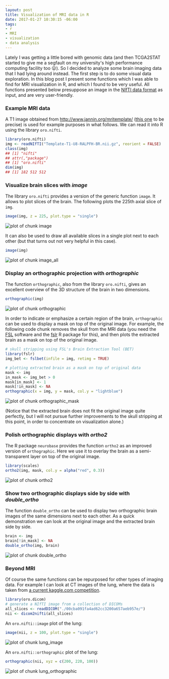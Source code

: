 ```yaml
---
layout: post
title: Visualization of MRI data in R
date: 2017-01-27 10:30:15 -06:00
tags:
- r
- MRI
- visualization
- data analysis
---
```


Lately I was getting a little bored with genomic data (and then TCGA2STAT started to give me a segfault on my university's high performance computing facility too :stuck_out_tongue:). So I decided to analyze some brain imaging data that I had lying around instead. The first step is to do some visual data exploration. In this blog post I present some functions which I was able to find for MRI visualization in R, and which I found to be very useful. All functions presented below presuppose an image in the [NIfTI data format](https://nifti.nimh.nih.gov/nifti-1/) as input, and are very user-friendly.

### Example MRI data

A T1 image obtained from <http://www.jannin.org/mritemplate/> ([this one](http://www.jannin.org/mritemplate/data/Template-T1-U8-RALPFH-BR.nii.gz) to be precise) is used for example purposes in what follows. We can read it into R using the library `oro.nifti`.


```r
library(oro.nifti)
img <- readNIfTI("Template-T1-U8-RALPFH-BR.nii.gz", reorient = FALSE)
class(img)
## [1] "nifti"
## attr(,"package")
## [1] "oro.nifti"
dim(img)
## [1] 182 512 512
```

### Visualize brain slices with *image*

The library `oro.nifti` provides a version of the generic function `image`. It allows to plot slices of the brain. The following plots the 225th axial slice of `img`.

```r
image(img, z = 225, plot.type = "single")
```

![plot of chunk image](../images/MRI_viz/image-1.png)

It can also be used to draw all available slices in a single plot next to each other (but that turns out not very helpful in this case).

```r
image(img)
```

![plot of chunk image_all](../images/MRI_viz/image_all-1.png)

### Display an orthographic projection with *orthographic*

The function `orthographic`, also from the library `oro.nifti`, gives an excellent overview of the 3D structure of the brain in two dimensions.


```r
orthographic(img)
```

![plot of chunk orthographic](../images/MRI_viz/orthographic-1.png)

In order to indicate or emphasize a certain region of the brain, `orthographic` can be used to display a mask on top of the original image. For example, the following code chunk removes the skull from the MRI data (you need the [FSL](https://fsl.fmrib.ox.ac.uk/fsl/fslwiki/) software and the [fslr](https://github.com/muschellij2/fslr) R package for this), and then plots the extracted brain as a mask on top of the original image.

```r
# skull stripping using FSL's Brain Extraction Tool (BET)
library(fslr)
img_bet <- fslbet(infile = img, retimg = TRUE)

# plotting extracted brain as a mask on top of original data
mask <- img
in_mask <- img_bet > 0
mask[in_mask] <- 1
mask[!in_mask] <- NA
orthographic(x = img, y = mask, col.y = "lightblue")
```

![plot of chunk orthographic_mask](../images/MRI_viz/orthographic_mask-1.png)

(Notice that the extracted brain does not fit the original image quite perfectly, but I will not pursue further improvements to the skull stripping at this point, in order to concentrate on visualization alone.)

### Polish orthographic displays with *ortho2*

The R package `neurobase` provides the function `ortho2` as an improved version of `orthographic`. Here we use it to overlay the brain as a semi-transparent layer on top of the original image.

```r
library(scales)
ortho2(img, mask, col.y = alpha("red", 0.3))
```

![plot of chunk ortho2](../images/MRI_viz/ortho2-1.png)

### Show two orthographic displays side by side with *double_ortho*

The function `double_ortho` can be used to display two orthographic brain images of the same dimensions next to each other. As a quick demonstration we can look at the original image and the extracted brain side by side.

```r
brain <- img
brain[!in_mask] <- NA
double_ortho(img, brain)
```

![plot of chunk double_ortho](../images/MRI_viz/double_ortho-1.png)

### Beyond MRI

Of course the same functions can be repurposed for other types of imaging data. For example I can look at CT images of the lung, where the data is taken from [a current kaggle.com competition](https://www.kaggle.com/c/data-science-bowl-2017).

```r
library(oro.dicom)
# generate a NIfTI image from a collection of DICOMs
all_slices <- readDICOM("./00cba091fa4ad62cc3200a657aeb957e/")
nii <- dicom2nifti(all_slices)
```

An `oro.nifti::image` plot of the lung:

```r
image(nii, z = 100, plot.type = "single")
```

![plot of chunk lung_image](../images/MRI_viz/lung_image-1.png)

An `oro.nifti::orthographic` plot of the lung:

```r
orthographic(nii, xyz = c(200, 220, 100))
```

![plot of chunk lung_orthographic](../images/MRI_viz/lung_orthographic-1.png)
